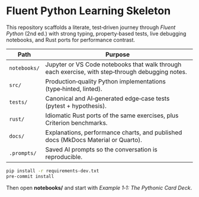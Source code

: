 # Fluent Python Learning Skeleton

This repository scaffolds a literate, test‑driven journey through *Fluent Python* (2nd ed.) with strong typing, property‑based tests, live debugging notebooks, and Rust ports for performance contrast.

| Path | Purpose |
|------|---------|
| `notebooks/` | Jupyter or VS Code notebooks that walk through each exercise, with step‑through debugging notes. |
| `src/` | Production‑quality Python implementations (type‑hinted, linted). |
| `tests/` | Canonical and AI‑generated edge‑case tests (pytest + hypothesis). |
| `rust/` | Idiomatic Rust ports of the same exercises, plus Criterion benchmarks. |
| `docs/` | Explanations, performance charts, and published docs (MkDocs Material or Quarto). |
| `.prompts/` | Saved AI prompts so the conversation is reproducible. |

```bash
pip install -r requirements-dev.txt
pre-commit install
```

Then open **notebooks/** and start with *Example 1‑1: The Pythonic Card Deck*.
